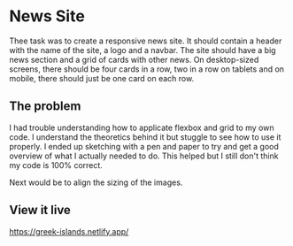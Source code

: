 # News Site

Thee task was to create a responsive news site. It should contain a header with the name of the site, a logo and a navbar. The site should have a big news section and a grid of cards with other news. On desktop-sized screens, there should be four cards in a row, two in a row on tablets and on mobile, there should just be one card on each row.

## The problem

I had trouble understanding how to applicate flexbox and grid to my own code. I understand the theoretics behind it but stuggle to see how to use it properly. I ended up sketching with a pen and paper to try and get a good overview of what I actually needed to do. This helped but I still don't think my code is 100% correct.

Next would be to align the sizing of the images.

## View it live

https://greek-islands.netlify.app/
